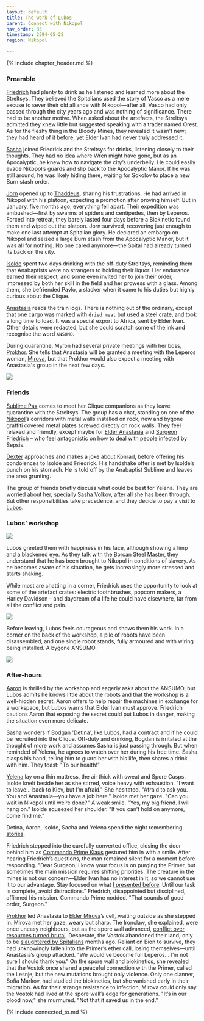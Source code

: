 ```yaml
---
layout: default
title: The work of Lubos
parent: Connect with Nikopol
nav_order: 33
timestamp: 2594-05-28
region: Nikopol

---
```


{% include chapter_header.md %}

### Preamble 

[Friedrich](../../people/ProtectorateClique/FriedrichVoigt.md) had plenty to drink as he listened and learned more about the Streltsys. They believed the Spitalians used the story of Vasco as a mere excuse to sever their old alliance with Nikopol—after all, Vasco had only passed through the city years ago and was nothing of significance. There had to be another motive. When asked about the artefacts, the Streltsys admitted they knew little but suggested speaking with a trader named Orest. As for the fleshy thing in the Bloody Mines, they revealed it wasn’t new; they had heard of it before, yet Elder Ivan had never truly addressed it.

[Sasha](../../people/ProtectorateClique/SashaVolkov.md) joined Friedrick and the Streltsys for drinks, listening closely to their thoughts. They had no idea where Wren might have gone, but as an Apocalyptic, he knew how to navigate the city’s underbelly. He could easily evade Nikopol’s guards and slip back to the Apocalyptic Manor. If he was still around, he was likely hiding there, waiting for Sokolov to place a new Burn stash order.

[Jorn](../../people/FoundersBlessed/JornKal.md) opened up to [Thaddeus](../../people/ProtectorateClique/ThaddeusCain.md), sharing his frustrations. He had arrived in Nikopol with his platoon, expecting a promotion after proving himself. But in January, five months ago, everything fell apart. Their expedition was ambushed—first by swarms of spiders and centipedes, then by Leperos. Forced into retreat, they barely lasted four days before a Biokinetic found them and wiped out the platoon. Jorn survived, recovering just enough to make one last attempt at Spitalian glory. He declared an embargo on Nikopol and seized a large Burn stash from the Apocalyptic Manor, but it was all for nothing. No one cared anymore—the Spital had already turned its back on the city.

[Isolde](../../people/ProtectorateClique/IsoldePax.md) spent two days drinking with the off-duty Streltsys, reminding them that Anabaptists were no strangers to holding their liquor. Her endurance earned their respect, and some even invited her to join their order, impressed by both her skill in the field and her prowess with a glass. Among them, she befriended Pavlo, a slacker when it came to his duties but highly curious about the Clique.

[Anastasia](../../people/ProtectorateClique/Anastasia.md) reads the train logs. There is nothing out of the ordinary, except that one cargo was marked with `dried meat` but used a steel crate, and took a long time to load. It was a special export to Africa, sent by Elder Ivan. Other details were redacted, but she could scratch some of the ink and recognise the word `ANSUMO`.

During quarantine, Myron had several private meetings with her boss, [Prokhor](../../people/FoundersBlessed/Prokhor.md). She tells that Anastasia will be granted a meeting with the Leperos woman, [Mirova](../../people/Vostok/mirova.md), but that Prokhor would also expect a meeting with Anastasia's group in the next few days.

![](https://i.imgur.com/a02l5wx.png)

### Friends

[Sublime Pax](../../people/ProtectorateClique/IsoldePax.md) comes to meet her Clique companions as they leave quarantine with the Streltsys. The group has a chat, standing on one of the [Nikopol](../../locations/Nikopol.md)’s corridors with metal walls installed on rock, new and bygone graffiti covered metal plates screwed directly on rock walls. They feel relaxed and friendly, except maybe for [Elder Anastasia](../../people/ProtectorateClique/Anastasia.md) and [Surgeon Friedrich](../../people/ProtectorateClique/FriedrichVoigt.md) – who feel antagonistic on how to deal with people infected by Sepsis.

[Dexter](../../people/ProtectorateClique/Dexter.md) approaches and makes a joke about Konrad, before offering his condolences to Isolde and Friedrick. His handshake offer is met by Isolde’s punch on his stomach. He is told off by the Anabaptist Sublime and leaves the area grunting.

The group of friends briefly discuss what could be best for Yelena. They are worried about her, specially [Sasha Volkov](../../people/ProtectorateClique/SashaVolkov.md), after all she has been through. But other responsibilities take precedence, and they decide to pay a visit to [Lubos](../../people/FoundersBlessed/Lubos.md).

### Lubos’ workshop

![](https://i.imgur.com/44uQLQo.png)

Lubos greeted them with happiness in his face, although showing a limp and a blackened eye. As they talk with the Borcan Steel Master, they understand that he has been brought to Nikopol in conditions of slavery. As he becomes aware of his situation, he gets increasingly more stressed and starts shaking.

While most are chatting in a corner, Friedrick uses the opportunity to look at some of the artefact crates: electric toothbrushes, popcorn makers, a Harley Davidson – and daydream of a life he could have elsewhere, far from all the conflict and pain.

![](https://i.imgur.com/Ywlwh6G.png)

Before leaving, Lubos feels courageous and shows them his work. In a corner on the back of the workshop, a pile of robots have been disassembled, and one single robot stands, fully armoured and with wiring being installed. A bygone ANSUMO.

![](https://i.imgur.com/9yFUpph.png)

### After-hours

[Aaron](../../people/ProtectorateClique/AaronPartow.md) is thrilled by the workshop and eagerly asks about the ANSUMO, but Lubos admits he knows little about the robots and that the workshop is a well-hidden secret. Aaron offers to help repair the machines in exchange for a workspace, but Lubos warns that Elder Ivan must approve. Friedrich cautions Aaron that exposing the secret could put Lubos in danger, making the situation even more delicate.

Sasha wonders if [Bodgan 'Detina'](../../people/FoundersBlessed/BodganDetina.md), like Lubos, had a contract and if he could be recruited into the Clique. Off-duty and drinking, Bogdan is irritated at the thought of more work and assumes Sasha is just passing through. But when reminded of Yelena, he agrees to watch over her during his free time. Sasha clasps his hand, telling him to guard her with his life, then shares a drink with him. They toast: "To our health!"

[Yelena](../../people/ProtectorateClique/Yelena.md) lay on a thin mattress, the air thick with sweat and Spore Cusps. Isolde knelt beside her as she stirred, voice heavy with exhaustion. "I want to leave… back to Kiev, but I’m afraid." She hesitated. "Afraid to ask you. You and Anastasia—you have a job here." Isolde met her gaze. "Can you wait in Nikopol until we’re done?" A weak smile. "Yes, my big friend. I will hang on." Isolde squeezed her shoulder. "If you can’t hold on anymore, come find me."

Detina, Aaron, Isolde, Sacha and Yelena spend the night remembering [stories](Prequel11.md).

Friedrich stepped into the carefully converted office, closing the door behind him as [Commando Prime Klaus](../../people/ProtectorateClique/ComPrimeKlaus.md) gestured him in with a smile. After hearing Friedrich’s questions, the man remained silent for a moment before responding. "Dear Surgeon, I know your focus is on purging the Primer, but sometimes the main mission requires shifting priorities. The creature in the mines is not our concern—Elder Ivan has no interest in it, so we cannot use it to our advantage. Stay focused on what [I presented before](ToNikopol3a.md). Until our task is complete, avoid distractions." Friedrich, disappointed but disciplined, affirmed his mission. Commando Prime nodded. "That sounds of good order, Surgeon."

[Prokhor](../../people/FoundersBlessed/Prokhor.md) led Anastasia to [Elder Mirova](../../people/Vostok/mirova.md)’s cell, waiting outside as she stepped in. Mirova met her gaze, weary but sharp. The Ironclaw, she explained, were once uneasy neighbours, but as the spore wall advanced, [conflict over resources turned brutal](../VostokIronclawPurged/index.md). Desperate, the Vostok abandoned their land, only to be [slaughtered by Spitalians](../VostokIronclawPurged/chap2.md) months ago. Reliant on Bion to survive, they had unknowingly fallen into the Primer’s ether call, losing themselves—until Anastasia’s group attacked. "We would’ve become full Leperos… I’m not sure I should thank you." On the spore wall and biokinetics, she revealed that the Vostok once shared a peaceful connection with the Primer, called the Lesnje, but the new mutations brought only violence. Only one clanner, Sofia Markov, had studied the biokinetics, but she vanished early in their migration. As for their strange resistance to infection, Mirova could only say the Vostok had lived at the spore wall’s edge for generations. "It’s in our blood now," she murmured. "Not that it saved us in the end."

{% include connected_to.md %}
